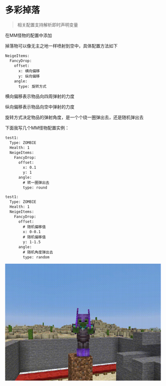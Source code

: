 # 多彩掉落

> 相关配置支持解析即时声明变量

在MM怪物的配置中添加

掉落物可以像无主之地一样喷射到空中，具体配置方法如下

```
NeigeItems:
  FancyDrop:
    offset:
      x: 横向偏移
      y: 纵向偏移
    angle:
      type: 旋转方式
```

横向偏移表示物品向四周弹射的力度

纵向偏移表示物品向空中弹射的力度

旋转方式决定物品的弹射角度，是一个个绕一圈弹出去，还是随机弹出去

下面我写几个MM怪物配置实例：

```
test1:
  Type: ZOMBIE
  Health: 1
  NeigeItems:
    FancyDrop:
      offset:
        x: 0.1
        y: 1
      angle:
        # 转一圈弹出去
        type: round
```

```
test1:
  Type: ZOMBIE
  Health: 1
  NeigeItems:
    FancyDrop:
      offset:
        # 随机偏移值
        x: 0-0.1
        # 随机偏移值
        y: 1-1.5
      angle:
        # 随机角度弹出去
        type: random
```

![](_images/%E5%A4%9A%E5%BD%A9%E6%8E%89%E8%90%BD.gif)
